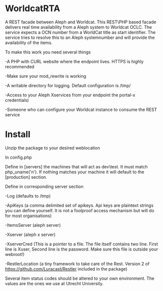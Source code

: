 # WorldcatRTA
A REST facade between Aleph and Worldcat.
This REST\PHP  based facade delivers real time availability from a Aleph system to Worldcat OCLC.
The service expects a OCN number from a WorldCat title as start identifier. The service tries to resolve this to an Aleph systemnumber and will provide the availability of the items.

To make this work you need several things

-A PHP with CURL website where the endpoint lives. HTTPS is highly recommended

-Make sure your mod_rewrite is working

-A writable directory for logging. Default configuration is /tmp/

-Access to your Aleph Xservices from your endpoint the portal-x credentials)

-Someone who can configure your Worldcat instance to consume the REST service


# Install
Unzip the package to your desired weblocation

In config.php

Define in [servers] the machines that will act as dev\test. It must match php_uname('n'). If nothing matches your machine it will default to the [production] section.



Define in corresponding server section

-Log (defaults to /tmp)

-ApiKeys (a comma delimited set of apikeys. Api keys are plaintext strings you can define yourself. It is not a foolproof access mechanism but will do for most organisations)

-ItemsServer (aleph server)

-Xserver (aleph x server)

-XserverCred (This is a pointer to a file. The file itself contains two line. First line is Xuser, Second line is the password. Make sure this file is outside your webroot!)

-RestlerLocation (a tiny framework to take care of the Rest. Version 2 of https://github.com/Luracast/Restler  included in the package)

Several item status codes should be altered to your own environment. The values are the ones we use at Utrecht  University.


